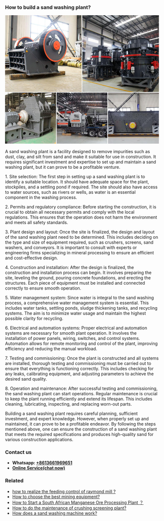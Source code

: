 <h3>How to build a sand washing plant?</h3><img src='1701745093.jpg' alt=''><p>A sand washing plant is a facility designed to remove impurities such as dust, clay, and silt from sand and make it suitable for use in construction. It requires significant investment and expertise to set up and maintain a sand washing plant, but it can prove to be a profitable venture.</p><p>1. Site selection: The first step in setting up a sand washing plant is to identify a suitable location. It should have adequate space for the plant, stockpiles, and a settling pond if required. The site should also have access to water sources, such as rivers or wells, as water is an essential component in the washing process.</p><p>2. Permits and regulatory compliance: Before starting the construction, it is crucial to obtain all necessary permits and comply with the local regulations. This ensures that the operation does not harm the environment and meets all safety standards.</p><p>3. Plant design and layout: Once the site is finalized, the design and layout of the sand washing plant need to be determined. This includes deciding on the type and size of equipment required, such as crushers, screens, sand washers, and conveyors. It is important to consult with experts or engineering firms specializing in mineral processing to ensure an efficient and cost-effective design.</p><p>4. Construction and installation: After the design is finalized, the construction and installation process can begin. It involves preparing the site, leveling the ground, pouring concrete foundations, and erecting the structures. Each piece of equipment must be installed and connected correctly to ensure smooth operation.</p><p>5. Water management system: Since water is integral to the sand washing process, a comprehensive water management system is essential. This includes water tanks, settling ponds, sludge thickening tanks, and recycling systems. The aim is to minimize water usage and maintain the highest possible clarity for recycling.</p><p>6. Electrical and automation systems: Proper electrical and automation systems are necessary for smooth plant operation. It involves the installation of power panels, wiring, switches, and control systems. Automation allows for remote monitoring and control of the plant, improving efficiency and reducing the manual workload.</p><p>7. Testing and commissioning: Once the plant is constructed and all systems are installed, thorough testing and commissioning must be carried out to ensure that everything is functioning correctly. This includes checking for any leaks, calibrating equipment, and adjusting parameters to achieve the desired sand quality.</p><p>8. Operation and maintenance: After successful testing and commissioning, the sand washing plant can start operations. Regular maintenance is crucial to keep the plant running efficiently and extend its lifespan. This includes cleaning, lubricating, inspecting, and replacing worn-out parts.</p><p>Building a sand washing plant requires careful planning, sufficient investment, and expert knowledge. However, when properly set up and maintained, it can prove to be a profitable endeavor. By following the steps mentioned above, one can ensure the construction of a sand washing plant that meets the required specifications and produces high-quality sand for various construction applications.</p><h3>Contact us</h3><ul><li><strong>Whatsapp:&nbsp;<a href="https://wa.me/8613661969651">+8613661969651</a></strong></li><li><a href="https://swt.shibang-china.com/?git&amp;zhl&amp;How to build a sand washing plant"><strong>Online Service(chat now)</strong></a></li></ul><h3>Related</h3><ul><li><a href='how to realize the feeding control of raymond mill .md'>how to realize the feeding control of raymond mill ?</a></li><li><a href='How to choose the best mining equipment.md'>How to choose the best mining equipment?</a></li><li><a href='How to Start a South African Manganese Ore Processing Plant ？.md'>How to Start a South African Manganese Ore Processing Plant ？</a></li><li><a href='How to do the maintenance of crushing screening plant.md'>How to do the maintenance of crushing screening plant?</a></li><li><a href='How does a sand washing machine work.md'>How does a sand washing machine work?</a></li></ul>